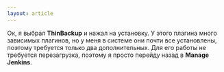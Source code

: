 ```yaml
---
layout: article
---
```

Ок, я выбрал **ThinBackup** и нажал на установку. У этого плагина много зависимых плагинов, но у меня в системе они почти все установлены, поэтому требуется только два дополнительных. Для его работы не требуется перезагрузка, поэтому я просто перейду назад в **Manage Jenkins**.
